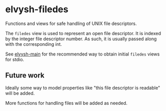elvysh-filedes
==============

Functions and views for safe handling of UNIX file descriptors.

The `filedes` view is used to represent an open file descriptor. It is indexed
by the integer file descriptor number. As such, it is usually passed along with
the corresponding int.

See [elvysh-main][1] for the recommended way to obtain initial `filedes` views
for stdio.

Future work
-----------

Ideally some way to model properties like "this file descriptor is readable"
will be added.

More functions for handling files will be added as needed.

[1]: https://github.com/shlevy/elvysh-main
